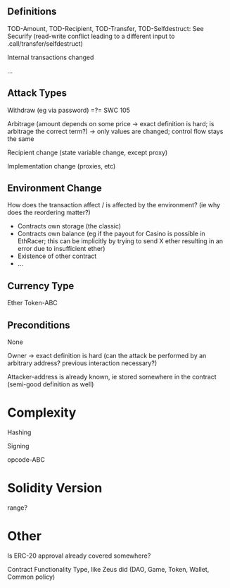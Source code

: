 
## Definitions

TOD-Amount, TOD-Recipient, TOD-Transfer, TOD-Selfdestruct: See Securify (read-write conflict leading to a different input to .call/transfer/selfdestruct)

Internal transactions changed

...

## Attack Types

Withdraw (eg via password) =?= SWC 105

Arbitrage (amount depends on some price -> exact definition is hard; is arbitrage the correct term?) -> only values are changed; control flow stays the same

Recipient change (state variable change, except proxy)

Implementation change (proxies, etc)

## Environment Change

How does the transaction affect / is affected by the environment? (ie why does the reordering matter?)

- Contracts own storage (the classic)
- Contracts own balance (eg if the payout for Casino is possible in EthRacer; this can be implicitly by trying to send X ether resulting in an error due to insufficient ether)
- Existence of other contract
- ...

## Currency Type

Ether
Token-ABC

## Preconditions

None

Owner -> exact definition is hard (can the attack be performed by an arbitrary address? previous interaction necessary?)

Attacker-address is already known, ie stored somewhere in the contract (semi-good definition as well)

# Complexity

Hashing

Signing

opcode-ABC

# Solidity Version

range?

# Other
Is ERC-20 approval already covered somewhere?

Contract Functionality Type, like Zeus did (DAO, Game, Token, Wallet, Common policy)